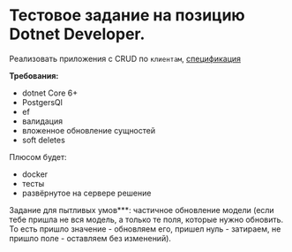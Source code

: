 Тестовое задание на позицию Dotnet Developer.
===

Реализовать приложения с CRUD по `клиентам`, [спецификация](/clients.openapi.yaml)

**Требования:**
 - dotnet Core 6+
 - PostgersQl
 - ef
 - валидация
 - вложенное обновление сущностей
 - soft deletes
 
 Плюсом будет:
 
 + docker
 + тесты
 + развёрнутое на сервере решение
 
Задание для пытливых умов***: частичное обновление модели (если тебе пришла не вся модель, а только те поля, которые нужно обновить. То есть пришло значение - обновляем его, пришел нуль - затираем,  не пришло поле - оставляем без изменений).
